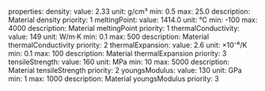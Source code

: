 properties:
  density:
    value: 2.33
    unit: g/cm³
    min: 0.5
    max: 25.0
    description: Material density
    priority: 1
  meltingPoint:
    value: 1414.0
    unit: °C
    min: -100
    max: 4000
    description: Material meltingPoint
    priority: 1
  thermalConductivity:
    value: 149
    unit: W/m·K
    min: 0.1
    max: 500
    description: Material thermalConductivity
    priority: 2
  thermalExpansion:
    value: 2.6
    unit: ×10⁻⁶/K
    min: 0.1
    max: 100
    description: Material thermalExpansion
    priority: 3
  tensileStrength:
    value: 160
    unit: MPa
    min: 10
    max: 5000
    description: Material tensileStrength
    priority: 2
  youngsModulus:
    value: 130
    unit: GPa
    min: 1
    max: 1000
    description: Material youngsModulus
    priority: 3
